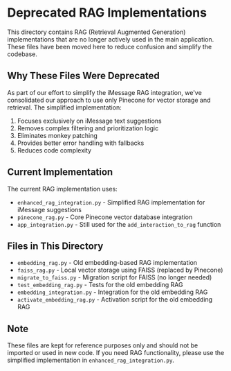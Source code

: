# Deprecated RAG Implementations

This directory contains RAG (Retrieval Augmented Generation) implementations that are no longer actively used in the main application. These files have been moved here to reduce confusion and simplify the codebase.

## Why These Files Were Deprecated

As part of our effort to simplify the iMessage RAG integration, we've consolidated our approach to use only Pinecone for vector storage and retrieval. The simplified implementation:

1. Focuses exclusively on iMessage text suggestions
2. Removes complex filtering and prioritization logic
3. Eliminates monkey patching
4. Provides better error handling with fallbacks
5. Reduces code complexity

## Current Implementation

The current RAG implementation uses:

- `enhanced_rag_integration.py` - Simplified RAG implementation for iMessage suggestions
- `pinecone_rag.py` - Core Pinecone vector database integration
- `app_integration.py` - Still used for the `add_interaction_to_rag` function

## Files in This Directory

- `embedding_rag.py` - Old embedding-based RAG implementation
- `faiss_rag.py` - Local vector storage using FAISS (replaced by Pinecone)
- `migrate_to_faiss.py` - Migration script for FAISS (no longer needed)
- `test_embedding_rag.py` - Tests for the old embedding RAG
- `embedding_integration.py` - Integration for the old embedding RAG
- `activate_embedding_rag.py` - Activation script for the old embedding RAG

## Note

These files are kept for reference purposes only and should not be imported or used in new code. If you need RAG functionality, please use the simplified implementation in `enhanced_rag_integration.py`.
